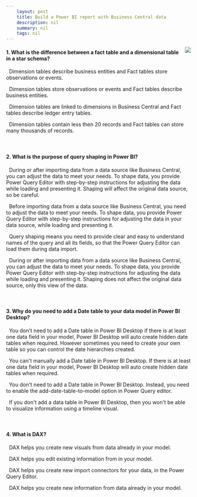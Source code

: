 ```yaml
---
    layout: post
    title: Build a Power BI report with Business Central data  
    description: nil
    summary: nil
    tags: nil
---
```



 <a target="_blank" href="https://docs.microsoft.com/en-us/learn/modules/build-power-bi-report/9-check/"><i class="fas fa-external-link-alt"></i> </a>
 <img align="right" src="https://docs.microsoft.com/en-us/learn/achievements/build-power-bi-report.svg">
####  1. What is the difference between a fact table and a dimensional table in a star schema?  


<i class='fas fa-check-square' style='color: Dodgerblue;'></i> &nbsp;&nbsp;Dimension tables describe business entities and Fact tables store observations or events.

<i class='far fa-square'></i> &nbsp;&nbsp;Dimension tables store observations or events and Fact tables describe business entities.

<i class='far fa-square'></i> &nbsp;&nbsp;Dimension tables are linked to dimensions in Business Central and Fact tables describe ledger entry tables.

<i class='far fa-square'></i> &nbsp;&nbsp;Dimension tables contain less then 20 records and Fact tables can store many thousands of records.
<br />
<br />
<br />

####  2. What is the purpose of query shaping in Power BI?


<i class='far fa-square'></i> &nbsp;&nbsp;During or after importing data from a data source like Business Central, you can adjust the data to meet your needs. To shape data, you provide Power Query Editor with step-by-step instructions for adjusting the data while loading and presenting it. Shaping will affect the original data source, so be careful.

<i class='far fa-square'></i> &nbsp;&nbsp;Before importing data from a data source like Business Central, you need to adjust the data to meet your needs. To shape data, you provide Power Query Editor with step-by-step instructions for adjusting the data in your data source, while loading and presenting it.

<i class='far fa-square'></i> &nbsp;&nbsp;Query shaping means you need to provide clear and easy to understand names of the query and all its fields, so that the Power Query Editor can load them during data import.

<i class='fas fa-check-square' style='color: Dodgerblue;'></i> &nbsp;&nbsp;During or after importing data from a data source like Business Central, you can adjust the data to meet your needs. To shape data, you provide Power Query Editor with step-by-step instructions for adjusting the data while loading and presenting it. Shaping does not affect the original data source, only this view of the data.
<br />
<br />
<br />

####  3. Why do you need to add a Date table to your data model in Power BI Desktop?  


<i class='fas fa-check-square' style='color: Dodgerblue;'></i> &nbsp;&nbsp;You don't need to add a Date table in Power BI Desktop if there is at least one data field in your model, Power BI Desktop will auto create hidden date tables when required. However sometimes you need to create your own table so you can control the date hierarchies created.

<i class='far fa-square'></i> &nbsp;&nbsp;You can't manually add a Date table in Power BI Desktop. If there is at least one data field in your model, Power BI Desktop will auto create hidden date tables when required.

<i class='far fa-square'></i> &nbsp;&nbsp;You don't need to add a Date table in Power BI Desktop. Instead, you need to enable the add-date-table-to-model option in Power Query editor.

<i class='far fa-square'></i> &nbsp;&nbsp;If you don't add a data table in Power BI Desktop, then you won't be able to visualize information using a timeline visual.
<br />
<br />
<br />

####  4. What is DAX?


<i class='far fa-square'></i> &nbsp;&nbsp;DAX helps you create new visuals from data already in your model.

<i class='far fa-square'></i> &nbsp;&nbsp;DAX helps you edit existing information from in your model.

<i class='far fa-square'></i> &nbsp;&nbsp;DAX helps you create new import connectors for your data, in the Power Query Editor.

<i class='fas fa-check-square' style='color: Dodgerblue;'></i> &nbsp;&nbsp;DAX helps you create new information from data already in your model.
<br />
<br />
<br />
